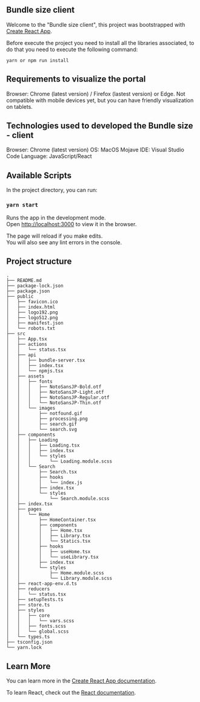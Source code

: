 ## Bundle size client

Welcome to the "Bundle size client", this project was bootstrapped with [Create React App](https://github.com/facebook/create-react-app).

Before execute the project you need to install all the libraries associated, to do that you need to execute the following command:

```
yarn or npm run install
```


## Requirements to visualize the portal

Browser: Chrome (latest version) / Firefox (lastest version) or Edge. Not compatible with mobile devices yet, but you can have friendly visualization on tablets.


## Technologies used to developed the Bundle size - client

Browser: Chrome (latest version)
OS: MacOS Mojave
IDE: Visual Studio Code
Language: JavaScript/React


## Available Scripts

In the project directory, you can run:

### `yarn start`

Runs the app in the development mode.<br />
Open [http://localhost:3000](http://localhost:3000) to view it in the browser.

The page will reload if you make edits.<br />
You will also see any lint errors in the console.

## Project structure
```
.
├── README.md
├── package-lock.json
├── package.json
├── public
│   ├── favicon.ico
│   ├── index.html
│   ├── logo192.png
│   ├── logo512.png
│   ├── manifest.json
│   └── robots.txt
├── src
│   ├── App.tsx
│   ├── actions
│   │   └── status.tsx
│   ├── api
│   │   ├── bundle-server.tsx
│   │   ├── index.tsx
│   │   └── npmjs.tsx
│   ├── assets
│   │   ├── fonts
│   │   │   ├── NotoSansJP-Bold.otf
│   │   │   ├── NotoSansJP-Light.otf
│   │   │   ├── NotoSansJP-Regular.otf
│   │   │   └── NotoSansJP-Thin.otf
│   │   └── images
│   │       ├── notfound.gif
│   │       ├── processing.png
│   │       ├── search.gif
│   │       └── search.svg
│   ├── components
│   │   ├── Loading
│   │   │   ├── Loading.tsx
│   │   │   ├── index.tsx
│   │   │   └── styles
│   │   │       └── Loading.module.scss
│   │   └── Search
│   │       ├── Search.tsx
│   │       ├── hooks
│   │       │   └── index.js
│   │       ├── index.tsx
│   │       └── styles
│   │           └── Search.module.scss
│   ├── index.tsx
│   ├── pages
│   │   └── Home
│   │       ├── HomeContainer.tsx
│   │       ├── components
│   │       │   ├── Home.tsx
│   │       │   ├── Library.tsx
│   │       │   └── Statics.tsx
│   │       ├── hooks
│   │       │   ├── useHome.tsx
│   │       │   └── useLibrary.tsx
│   │       ├── index.tsx
│   │       └── styles
│   │           ├── Home.module.scss
│   │           └── Library.module.scss
│   ├── react-app-env.d.ts
│   ├── reducers
│   │   └── status.tsx
│   ├── setupTests.ts
│   ├── store.ts
│   ├── styles
│   │   ├── core
│   │   │   └── vars.scss
│   │   ├── fonts.scss
│   │   └── global.scss
│   └── types.ts
├── tsconfig.json
└── yarn.lock
```


## Learn More

You can learn more in the [Create React App documentation](https://facebook.github.io/create-react-app/docs/getting-started).

To learn React, check out the [React documentation](https://reactjs.org/).
